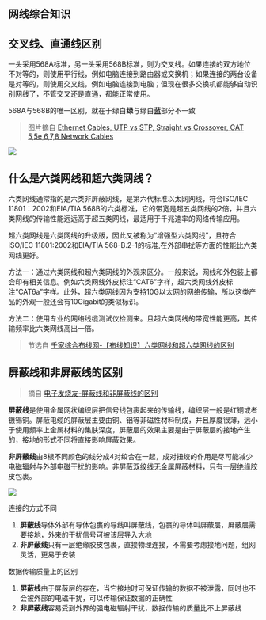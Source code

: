 ## 网线综合知识

## 交叉线、直通线区别

一头采用568A标准，另一头采用568B标准，则为交叉线。如果连接的双方地位不对等的，则使用平行线，例如电脑连接到路由器或交换机；如果连接的两台设备是对等的，则使用交叉线，例如电脑连接到电脑；但现在很多交换机都能够自动识别网线了，不管交叉还是直通，都能正常使用。

568A与568B的唯一区别，就在于绿白**绿**与绿白**蓝**部分不一致

> 图片摘自 [Ethernet Cables, UTP vs STP, Straight vs Crossover, CAT 5,5e,6,7,8 Network Cables
](https://www.youtube.com/watch?v=_NX99ad2FUA)

![](https://i.postimg.cc/3W5XW9R9/568.png)


## 什么是六类网线和超六类网线？

六类网线通常指的是六类非屏蔽网线，是第六代标准以太网网线，符合ISO/IEC 11801：2002和EIA/TIA 568B的六类标准，它的带宽是超五类网线的2倍，并且六类网线的传输性能远远高于超五类网线，最适用于千兆速率的网络传输应用。

超六类网线是六类网线的升级版，因此又被称为“增强型六类网线”，且符合ISO/IEC 11801:2002和EIA/TIA 568-B.2-1的标准,在外部串扰等方面的性能比六类网线更好。

方法一：通过六类网线和超六类网线的外观来区分。一般来说，网线和外包装上都会印有相关信息。例如六类网线外皮标注“CAT6”字样，超六类网线外皮标注“CAT6a”字样。此外，超六类网线因为支持10G以太网的网络传输，所以这类产品的外观一般还会有10Gigabit的类似标识。

方法二：使用专业的网络线缆测试仪检测来。且超六类网线的带宽性能更高，其传输频率比六类网线高出一倍。

> 节选自 [千家综合布线网-【布线知识】六类网线和超六类网线的区别 ](https://www.sohu.com/a/154739612_286730)

## 屏蔽线和非屏蔽线的区别

> 摘自 [电子发烧友-屏蔽线和非屏蔽线的区别](http://www.elecfans.com/baike/tongxingjishu/youxintongxin/201907311007933.html)

**屏蔽线**是使用金属网状编织层把信号线包裹起来的传输线，编织层一般是红铜或者镀锡铜。屏蔽电缆的屏蔽层主要由铜、铝等非磁性材料制成，并且厚度很薄，远小于使用频率上金属材料的集肤深度，屏蔽层的效果主要是由于屏蔽层的接地产生的，接地的形式不同将直接影响屏蔽效果。

**非屏蔽线**由8根不同颜色的线分成4对绞合在一起，成对扭绞的作用是尽可能减少电磁辐射与外部电磁干扰的影响。非屏蔽双绞线无金属屏蔽材料，只有一层绝缘胶皮包裹。

![](https://i.postimg.cc/JhPxYF3S/unun.png)

连接的方式不同

1. **屏蔽线**导体外部有导体包裹的导线叫屏蔽线，包裹的导体叫屏蔽层，屏蔽层需要接地，外来的干扰信号可被该层导入大地
2. **非屏蔽线**只有一层绝缘胶皮包裹，直接物理连接，不需要考虑接地问题，组网灵活，更易于安装

数据传输质量上的区别

1. **屏蔽线**由于屏蔽层的存在，当它接地时可保证传输的数据不被泄露，同时也不会被外部的电磁干扰，可以传输保证数据的正确性
2. **非屏蔽线**容易受到外界的强电磁辐射干扰，数据传输的质量比不上屏蔽线



